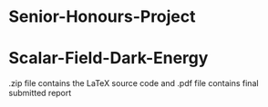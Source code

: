# Senior-Honours-Project
# Scalar-Field-Dark-Energy

.zip file contains the LaTeX source code and .pdf file contains final submitted report
